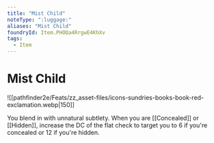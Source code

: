 ```yaml
---
title: "Mist Child"
noteType: ":luggage:"
aliases: "Mist Child"
foundryId: Item.PHOQa4RrgwE4KhXv
tags:
  - Item
---
```


# Mist Child
![[pathfinder2e/Feats/zz_asset-files/icons-sundries-books-book-red-exclamation.webp|150]]

You blend in with unnatural subtlety. When you are [[Concealed]] or [[Hidden]], increase the DC of the flat check to target you to 6 if you're concealed or 12 if you're hidden.
